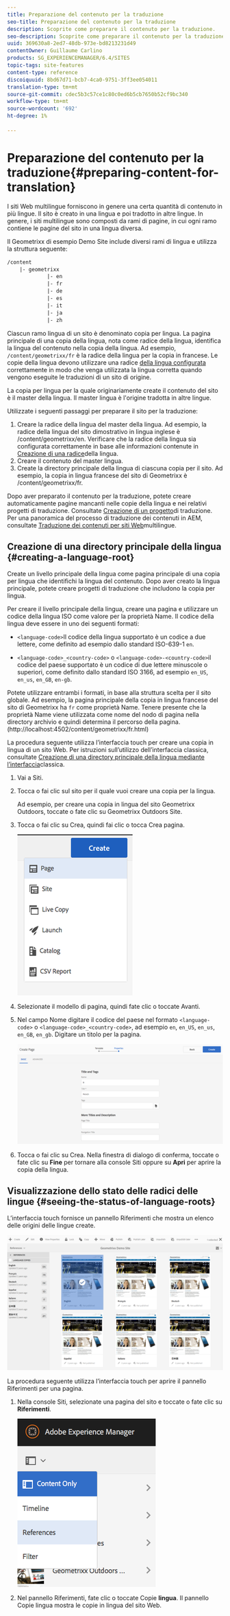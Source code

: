 ```yaml
---
title: Preparazione del contenuto per la traduzione
seo-title: Preparazione del contenuto per la traduzione
description: Scoprite come preparare il contenuto per la traduzione.
seo-description: Scoprite come preparare il contenuto per la traduzione.
uuid: 369630a8-2ed7-48db-973e-bd8213231d49
contentOwner: Guillaume Carlino
products: SG_EXPERIENCEMANAGER/6.4/SITES
topic-tags: site-features
content-type: reference
discoiquuid: 8bd67d71-bcb7-4ca0-9751-3ff3ee054011
translation-type: tm+mt
source-git-commit: cdec5b3c57ce1c80c0ed6b5cb7650b52cf9bc340
workflow-type: tm+mt
source-wordcount: '692'
ht-degree: 1%

---
```



# Preparazione del contenuto per la traduzione{#preparing-content-for-translation}

I siti Web multilingue forniscono in genere una certa quantità di contenuto in più lingue. Il sito è creato in una lingua e poi tradotto in altre lingue. In genere, i siti multilingue sono composti da rami di pagine, in cui ogni ramo contiene le pagine del sito in una lingua diversa.

Il Geometrixx di esempio Demo Site include diversi rami di lingua e utilizza la struttura seguente:

```xml
/content
    |- geometrixx
             |- en
             |- fr
             |- de
             |- es
             |- it
             |- ja
             |- zh
```

Ciascun ramo lingua di un sito è denominato copia per lingua. La pagina principale di una copia della lingua, nota come radice della lingua, identifica la lingua del contenuto nella copia della lingua. Ad esempio, `/content/geometrixx/fr` è la radice della lingua per la copia in francese. Le copie della lingua devono utilizzare una radice [della lingua configurata](/help/sites-administering/tc-prep.md#creating-a-language-root) correttamente in modo che venga utilizzata la lingua corretta quando vengono eseguite le traduzioni di un sito di origine.

La copia per lingua per la quale originariamente create il contenuto del sito è il master della lingua. Il master lingua è l&#39;origine tradotta in altre lingue.

Utilizzate i seguenti passaggi per preparare il sito per la traduzione:

1. Creare la radice della lingua del master della lingua. Ad esempio, la radice della lingua del sito dimostrativo in lingua inglese è /content/geometrixx/en. Verificare che la radice della lingua sia configurata correttamente in base alle informazioni contenute in [Creazione di una radice](/help/sites-administering/tc-prep.md#creating-a-language-root)della lingua.
1. Creare il contenuto del master lingua.
1. Create la directory principale della lingua di ciascuna copia per il sito. Ad esempio, la copia in lingua francese del sito di Geometrixx è /content/geometrixx/fr.

Dopo aver preparato il contenuto per la traduzione, potete creare automaticamente pagine mancanti nelle copie della lingua e nei relativi progetti di traduzione. Consultate [Creazione di un progetto](/help/sites-administering/tc-manage.md)di traduzione. Per una panoramica del processo di traduzione dei contenuti in AEM, consultate [Traduzione dei contenuti per siti Web](/help/sites-administering/translation.md)multilingue.

## Creazione di una directory principale della lingua {#creating-a-language-root}

Create un livello principale della lingua come pagina principale di una copia per lingua che identifichi la lingua del contenuto. Dopo aver creato la lingua principale, potete creare progetti di traduzione che includono la copia per lingua.

Per creare il livello principale della lingua, creare una pagina e utilizzare un codice della lingua ISO come valore per la proprietà Name. Il codice della lingua deve essere in uno dei seguenti formati:

* `<language-code>`Il codice della lingua supportato è un codice a due lettere, come definito ad esempio dallo standard ISO-639-1 `en`.

* `<language-code>_<country-code>` o `<language-code>-<country-code>`il codice del paese supportato è un codice di due lettere minuscole o superiori, come definito dallo standard ISO 3166, ad esempio `en_US`, `en_us`, `en_GB`, `en-gb`.

Potete utilizzare entrambi i formati, in base alla struttura scelta per il sito globale.  Ad esempio, la pagina principale della copia in lingua francese del sito di Geometrixx ha `fr` come proprietà Name. Tenere presente che la proprietà Name viene utilizzata come nome del nodo di pagina nella directory archivio e quindi determina il percorso della pagina. (http://localhost:4502/content/geometrixx/fr.html)

La procedura seguente utilizza l’interfaccia touch per creare una copia in lingua di un sito Web. Per istruzioni sull’utilizzo dell’interfaccia classica, consultate [Creazione di una directory principale della lingua mediante l’interfaccia](/help/sites-administering/tc-lroot-classic.md)classica.

1. Vai a Siti.
1. Tocca o fai clic sul sito per il quale vuoi creare una copia per la lingua.

   Ad esempio, per creare una copia in lingua del sito Geometrixx Outdoors, toccate o fate clic su Geometrixx Outdoors Site.

1. Tocca o fai clic su Crea, quindi fai clic o tocca Crea pagina.

   ![chlimage_1-21](assets/chlimage_1-21.png)

1. Selezionate il modello di pagina, quindi fate clic o toccate Avanti.
1. Nel campo Nome digitare il codice del paese nel formato `<language-code>` o `<language-code>_<country-code>`, ad esempio `en`, `en_US`, `en_us`, `en_GB`, `en_gb`. Digitare un titolo per la pagina.

   ![chlimage_1-22](assets/chlimage_1-22.png)

1. Tocca o fai clic su Crea. Nella finestra di dialogo di conferma, toccate o fate clic su **Fine** per tornare alla console Siti oppure su **Apri** per aprire la copia della lingua.

## Visualizzazione dello stato delle radici delle lingue {#seeing-the-status-of-language-roots}

L’interfaccia touch fornisce un pannello Riferimenti che mostra un elenco delle origini delle lingue create.

![chlimage_1-23](assets/chlimage_1-23.png)

La procedura seguente utilizza l’interfaccia touch per aprire il pannello Riferimenti per una pagina.

1. Nella console Siti, selezionate una pagina del sito e toccate o fate clic su **Riferimenti**.

   ![chlimage_1-24](assets/chlimage_1-24.png)

1. Nel pannello Riferimenti, fate clic o toccate Copie **lingua**. Il pannello Copie lingua mostra le copie in lingua del sito Web.

